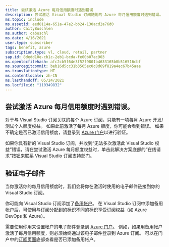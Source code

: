 ```yaml
---
title: 尝试激活 Azure 每月信用额度时遇到错误
description: 尝试激活 Visual Studio 订阅随附的 Azure 每月信用额度时遇到错误。
ms.topic: include
ms.assetid: eed8114a-651a-47e2-bb24-130acd2a76d0
author: CaityBuschlen
ms.author: cabuschl
ms.date: 4/16/2021
user.type: subscriber
tags: benefit, azure
subscription.type: vl, cloud, retail, partner
sap.id: 8dedd10e-cb1c-2eb1-bcda-fe00b07ac903
ms.openlocfilehash: afc2cb5f64e3f52f9801b4633165b0b516516cbf
ms.sourcegitcommit: beb16d5cc31b3565ec0c8d69f819a4ec67b45aae
ms.translationtype: HT
ms.contentlocale: zh-CN
ms.lasthandoff: 05/24/2021
ms.locfileid: "110349832"
---
```

## <a name="im-getting-an-error-while-trying-to-activate-my-azure-monthly-credit"></a>尝试激活 Azure 每月信用额度时遇到错误。

对于与 Visual Studio 订阅关联的每个 Azure 订阅，只能有一项每月 Azure 开发/测试个人额度权益。 如果此前激活了每月 Azure 额度，你可能会看到错误。 如果不确定是否已激活信用额度，请登录到 [Azure 门户](https://portal.azure.com/)以进行验证。 

如果你具有新的 Visual Studio 订阅，并收到“无法多次激活此 Visual Studio 权益”错误，请在尝试激活 Azure 每月额度权益时，单击此解决方案底部的“在线请求”按钮来联系 Visual Studio 订阅支持部门。 

## <a name="verify-your-email"></a>验证电子邮件 

当你激活你的每月信用额度时，我们会将你在激活时使用的电子邮件链接到你的 Visual Studio 订阅。  

你可能向 Visual Studio 订阅添加了[备用帐户](https://docs.microsoft.com/visualstudio/subscriptions/vs-alternate-identity)。 在 Visual Studio 订阅中添加备用帐户后，可使用与订阅分配到的标识不同的标识享受订阅权益（如 Azure DevOps 和 Azure）。  

需要使用你用来设置帐户的电子邮件登录到 [Azure 门户](https://portal.azure.com/)。 例如，如果用备用帐户激活了每月信用额度，则必须始终通过该电子邮件登录到 Azure 订阅。 可以在门户中的[订阅页面](https://my.visualstudio.com/subscriptions)底部查看是否已添加备用帐户。